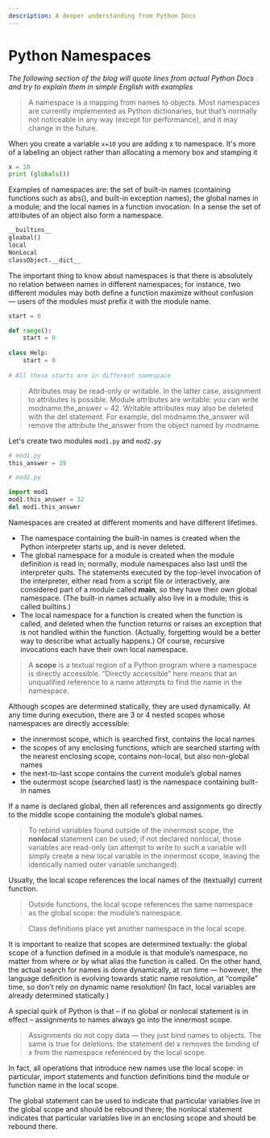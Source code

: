 ```yaml
---
description: A deeper understanding from Python Docs
---
```


# Python Namespaces

_The following section of the blog will quote lines from actual Python Docs and try to explain them in simple English with examples_

> A namespace is a mapping from names to objects. Most namespaces are currently implemented as Python dictionaries, but that’s normally not noticeable in any way (except for performance), and it may change in the future.

When you create a variable `x=10` you are adding x to namespace. It's more of a labeling an object rather than allocating a memory box and stamping it

```python
x = 10
print (globals())
```

Examples of namespaces are: the set of built-in names (containing functions such as abs(), and built-in exception names); the global names in a module; and the local names in a function invocation. In a sense the set of attributes of an object also form a namespace.

```python
__builtins__
gloabal()
local
NonLocal
classObject.__dict__
```

The important thing to know about namespaces is that there is absolutely no relation between names in different namespaces; for instance, two different modules may both define a function maximize without confusion — users of the modules must prefix it with the module name.

```python
start = 0

def range():
    start = 0
    
class Help:
    start = 0
    
# All these starts are in different namespace
```

> Attributes may be read-only or writable. In the latter case, assignment to attributes is possible. Module attributes are writable: you can write modname.the\_answer = 42. Writable attributes may also be deleted with the del statement. For example, del modname.the\_answer will remove the attribute the\_answer from the object named by modname.

Let's create two modules `mod1.py` and `mod2.py`

```python
# mod1.py
this_answer = 39
```

```python
# mod2.py

import mod1
mod1.this_answer = 32
del mod1.this_answer
```

Namespaces are created at different moments and have different lifetimes.

* The namespace containing the built-in names is created when the Python interpreter starts up, and is never deleted.
* The global namespace for a module is created when the module definition is read in; normally, module namespaces also last until the interpreter quits. The statements executed by the top-level invocation of the interpreter, either read from a script file or interactively, are considered part of a module called **main**, so they have their own global namespace. (The built-in names actually also live in a module; this is called builtins.)
* The local namespace for a function is created when the function is called, and deleted when the function returns or raises an exception that is not handled within the function. (Actually, forgetting would be a better way to describe what actually happens.) Of course, recursive invocations each have their own local namespace.

> A **scope** is a textual region of a Python program where a namespace is directly accessible. “Directly accessible” here means that an unqualified reference to a name attempts to find the name in the namespace.

Although scopes are determined statically, they are used dynamically. At any time during execution, there are 3 or 4 nested scopes whose namespaces are directly accessible:

* the innermost scope, which is searched first, contains the local names
* the scopes of any enclosing functions, which are searched starting with the nearest enclosing scope, contains non-local, but also non-global names
* the next-to-last scope contains the current module’s global names
* the outermost scope (searched last) is the namespace containing built-in names

If a name is declared global, then all references and assignments go directly to the middle scope containing the module’s global names.

> To rebind variables found outside of the innermost scope, the **nonlocal** statement can be used; if not declared nonlocal, those variables are read-only (an attempt to write to such a variable will simply create a new local variable in the innermost scope, leaving the identically named outer variable unchanged).

Usually, the local scope references the local names of the (textually) current function.

> Outside functions, the local scope references the same namespace as the global scope: the module’s namespace.

> Class definitions place yet another namespace in the local scope.

It is important to realize that scopes are determined textually: the global scope of a function defined in a module is that module’s namespace, no matter from where or by what alias the function is called. On the other hand, the actual search for names is done dynamically, at run time — however, the language definition is evolving towards static name resolution, at “compile” time, so don’t rely on dynamic name resolution! (In fact, local variables are already determined statically.)

A special quirk of Python is that – if no global or nonlocal statement is in effect – assignments to names always go into the innermost scope.

> Assignments do not copy data — they just bind names to objects. The same is true for deletions: the statement del x removes the binding of x from the namespace referenced by the local scope.

In fact, all operations that introduce new names use the local scope: in particular, import statements and function definitions bind the module or function name in the local scope.

The global statement can be used to indicate that particular variables live in the global scope and should be rebound there; the nonlocal statement indicates that particular variables live in an enclosing scope and should be rebound there.
